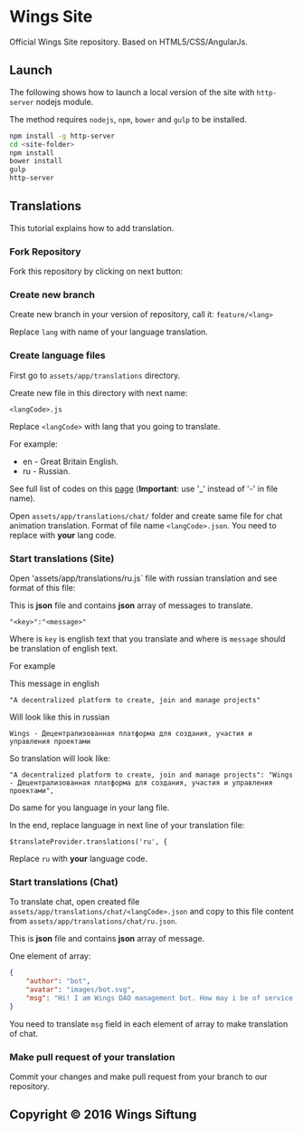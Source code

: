 # Wings Site

Official Wings Site repository. Based on HTML5/CSS/AngularJs.

## Launch

The following shows how to launch a local version of the site with `http-server` nodejs module.

The method requires `nodejs`, `npm`, `bower` and `gulp` to be installed.

```sh
npm install -g http-server
cd <site-folder>
npm install
bower install
gulp
http-server
```

## Translations

This tutorial explains how to add translation.

### Fork Repository

Fork this repository by clicking on next button:


### Create new branch

Create new branch in your version of repository, call it: `feature/<lang>` 

Replace `lang` with name of your language translation.

### Create language files

First go to `assets/app/translations` directory.

Create new file in this directory with next name:

```
<langCode>.js
```

Replace `<langCode>` with lang that you going to translate.

For example:

* en - Great Britain English.
* ru - Russian.

See full list of codes on this [page](http://www.lingoes.net/en/translator/langcode.htm) (**Important**: use '_' instead of '-' in file name).

Open `assets/app/translations/chat/` folder and create same file for chat animation translation.
Format of file name `<langCode>.json`. You need to replace <langCode> with **your** lang code.

### Start translations (Site)

Open 'assets/app/translations/ru.js` file with russian translation and see format of this file:

This is **json** file and contains **json** array of messages to translate.

```
"<key>":"<message>"
```

Where is `key` is english text that you translate and where is `message` should be translation of english text.

For example 

This message in english

```
"A decentralized platform to create, join and manage projects"
```

Will look like this in russian

```
Wings - Децентрализованная платформа для создания, участия и управления проектами
```

So translation will look like:

```
"A decentralized platform to create, join and manage projects": "Wings - Децентрализованная платформа для создания, участия и управления проектами",
```

Do same for you language in your lang file.

In the end, replace language in next line of your translation file:

```
$translateProvider.translations('ru', {
```

Replace `ru` with **your** language code.

### Start translations (Chat)


To translate chat, open created file `assets/app/translations/chat/<langCode>.json` and copy to this file content from `assets/app/translations/chat/ru.json`.

This is **json** file and contains **json** array of message.

One element of array:

```json
{
	"author": "bot",
	"avatar": "images/bot.svg",
	"msg": "Hi! I am Wings DAO management bot. How may i be of service ?"
}
```

You need to translate `msg` field in each element of array to make translation of chat.

### Make pull request of your translation

Commit your changes and make pull request from your branch to our repository.

## Copyright © 2016 Wings Siftung